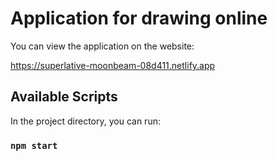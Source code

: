 # Application for drawing online

You can view the application on the website:

https://superlative-moonbeam-08d411.netlify.app

## Available Scripts

In the project directory, you can run:

### `npm start`